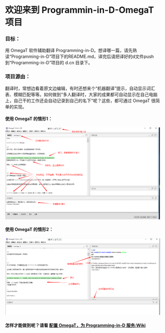 # 欢迎来到 Programmin-in-D-OmegaT 项目

### 目标：
  用 OmegaT 软件辅助翻译 Programming-in-D。想译哪一篇，请先熟读“Programming-in-D”项目下的README.md，译完后请把译好的d文件push到“Programming-in-D”项目的 d.cn 目录下。

### 项目源由：

翻译时，常想边看着原文边编辑，有时还想来个“机器翻译”提示，自动显示词汇表、模糊匹配等等。如何做到“多人翻译时，大家的成果都可自动显示在自己电脑上，自己干的工作还会自动记录到自己的名下”呢？这些，都可通过 OmegaT 很简单的实现。

#### 使用 OmegaT 的情形1：

![使用 OmegaT 编辑行](https://github.com/DlangRen/Programming-in-D-OmegaT/blob/master/images/readme_1.png)

#### 使用 OmegaT 的情形2：

![使用 OmegaT 编辑行](https://github.com/DlangRen/Programming-in-D-OmegaT/blob/master/images/readme2_1.png)

#### 怎样才能做到呢？请看 [配置 OmegaT，为 Programming-in-D 服务:Wiki](https://github.com/DlangRen/Programming-in-D-OmegaT/wiki/) 



